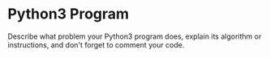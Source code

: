 # Python3 Program

Describe what problem your Python3 program does, explain its algorithm or instructions, and don't forget to comment your code.
